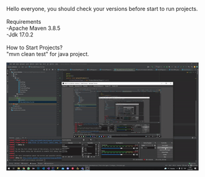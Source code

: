 Hello everyone, you should check your versions before start to run projects.\
 \
Requirements\
-Apache Maven 3.8.5\
-Jdk 17.0.2\
 \
How to Start Projects?\
"mvn clean test" for java project.
  
![Alt Text](https://github.com/furkankaanulucay/selenium-examples/blob/main/java-selenium.gif)
 
